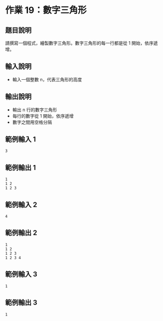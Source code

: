 # 作業 19：數字三角形

## 題目說明
請撰寫一個程式，繪製數字三角形。數字三角形的每一行都是從 1 開始，依序遞增。

## 輸入說明
- 輸入一個整數 n，代表三角形的高度

## 輸出說明
- 輸出 n 行的數字三角形
- 每行的數字從 1 開始，依序遞增
- 數字之間用空格分隔

## 範例輸入 1
```
3
```

## 範例輸出 1
```
1
1 2
1 2 3
```

## 範例輸入 2
```
4
```

## 範例輸出 2
```
1
1 2
1 2 3
1 2 3 4
```

## 範例輸入 3
```
1
```

## 範例輸出 3
```
1
``` 